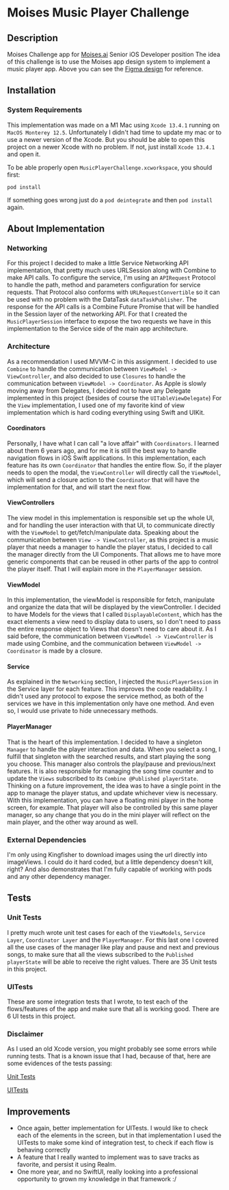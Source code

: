 # Moises Music Player Challenge

## Description
Moises Challenge app for [Moises.ai](https://moises.ai/) Senior iOS Developer position
The idea of this challenge is to use the Moises app design system to implement a music player app. Above you can see the [Figma design](https://www.figma.com/file/J3OI71K2nlJlJZuk6VNXf4/Challenge?type=design&node-id=0-1&mode=design&t=V4EEx4FZwDv28hu4-0) for reference.

## Installation
### System Requirements
This implementation was made on a M1 Mac using `Xcode 13.4.1` running on `MacOS Monterey 12.5`. Unfortunately I didn't had time to update my mac or to use a newer version of the Xcode. But you should be able to open this project on a newer Xcode with no problem. If not, just install `Xcode 13.4.1` and open it.

To be able properly open `MusicPlayerChallenge.xcworkspace`, you should first:
```
pod install
```
If something goes wrong just do a `pod deintegrate` and then `pod install` again.

## About Implementation
### Networking
For this project I decided to make a little Service Networking API implementation, that pretty much uses URLSession along with Combine to make API calls. To configure the service, I'm using an `APIRequest` Protocol to handle the path, method and parameters configuration for service requests. That Protocol also conforms with `URLRequestConvertible` so it can be used with no problem with the DataTask `dataTaskPublisher`. The response for the API calls is a Combine Future Promise that will be handled in the Session layer of the networking API. For that I created the `MusicPlayerSession` interface to expose the two requests we have in this implementation to the Service side of the main app architecture.

### Architecture
As a recommendation I used MVVM-C in this assignment. I decided to use `Combine` to handle the communication between `ViewModel -> ViewController`, and also decided to use `Closures` to handle the communication between `ViewModel -> Coordinator`. As Apple is slowly moving away from Delegates, I decided not to have any Delegate implemented in this project (besides of course the `UITableViewDelegate`)
For the `View` implementation, I used one of my favorite kind of view implementation which is hard coding everything using Swift and UIKit. 

#### Coordinators
Personally, I have what I can call "a love affair" with `Coordinators`. I learned about them 6 years ago, and for me it is still the best way to handle navigation flows in iOS Swift applications. In this implementation, each feature has its own `Coordinator` that handles the entire flow. So, if the player needs to open the modal, the `ViewController` will directly call the `ViewModel`, which will send a closure action to the `Coordinator` that will have the implementation for that, and will start the next flow.

#### ViewControllers
The view model in this implementation is responsible set up the whole UI, and for handling the user interaction with that UI, to communicate directly with the `ViewModel` to get/fetch/manipulate data.
Speaking about the communication between `View -> ViewController`, as this project is a music player that needs a manager to handle the player status, I decided to call the manager directly from the UI Components. That allows me to have more generic components that can be reused in other parts of the app to control the player itself. That I will explain more in the `PlayerManager` session.

#### ViewModel
In this implementation, the viewModel is responsible for fetch, manipulate and organize the data that will be displayed by the viewController. I decided to have Models for the views that I called `DisplayableContent`, which has the exact elements a view need to display data to users, so I don't need to pass the entire response object to Views that doesn't need to care about it. As I said before, the communication between `ViewModel -> ViewController` is made using Combine, and the communication between `ViewModel -> Coordinator` is made by a closure. 

#### Service
As explained in the `Networking` section, I injected the `MusicPlayerSession` in the Service layer for each feature. This improves the code readability. I didn't used any protocol to expose the service method, as both of the services we have in this implementation only have one method. And even so, I would use private to hide unnecessary methods.

#### PlayerManager
That is the heart of this implementation. I decided to have a singleton `Manager` to handle the player interaction and data. When you select a song, I fulfill that singleton with the searched results, and start playing the song you choose. This manager also controls the play/pause and previous/next features. It is also responsible for managing the song time counter and to update the `Views` subscribed to its `Combine @Published playerState`. Thinking on a future improvement, the idea was to have a single point in the app to manage the player status, and update whichever view is necessary. With this implementation, you can have a floating mini player in the home screen, for example. That player will also be controlled by this same player manager, so any change that you do in the mini player will reflect on the main player, and the other way around as well.

### External Dependencies
I'm only using Kingfisher to download images using the url directly into imageViews. I could do it hard coded, but a little dependency doesn't kill, right? And also demonstrates that I'm fully capable of working with pods and any other dependency manager.

## Tests
### Unit Tests
I pretty much wrote unit test cases for each of the `ViewModels`, `Service Layer`, `Coordinator Layer` and the `PlayerManager`. For this last one I covered all the use cases of the manager like play and pause and next and previous songs, to make sure that all the views subscribed to the `Published` `playerState` will be able to receive the right values. There are 35 Unit tests in this project.

### UITests
These are some integration tests that I wrote, to test each of the flows/features of the app and make sure that all is working good.
There are 6 UI tests in this project.

### Disclaimer
As I used an old Xcode version, you might probably see some errors while running tests. That is a known issue that I had, because of that, here are some evidences of the tests passing:

[Unit Tests](https://imgur.com/a/RMZnUk3)

[UITests](https://imgur.com/a/KVxrLCE)

## Improvements
- Once again, better implementation for UITests. I would like to check each of the elements in the screen, but in that implementation I used the UITests to make some kind of integration test, to check if each flow is behaving correctly
- A feature that I really wanted to implement was to save tracks as favorite, and persist it using Realm.
- One more year, and no SwiftUI, really looking into a professional opportunity to grown my knowledge in that framework :/ 